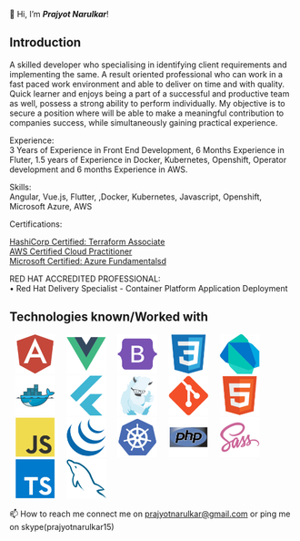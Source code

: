  👋 Hi, I’m ***Prajyot Narulkar***!

## Introduction

A skilled developer who specialising in identifying client requirements and implementing the same. A result oriented professional who can work in a fast paced work environment and able to deliver on time and with quality. Quick learner and enjoys being a part of a successful and productive team as well, possess a strong ability to perform individually. My objective is to secure a position where will be able to make a meaningful contribution to companies success, while simultaneously gaining practical experience.<br/> 

Experience:<br/> 
3 Years of Experience in Front End Development, 6 Months Experience in Fluter, 1.5 years of Experience in Docker, Kubernetes, Openshift, Operator development and 6 months Experience in AWS.

Skills:<br/> 
Angular, Vue.js, Flutter, ,Docker, Kubernetes, Javascript, Openshift, Microsoft Azure, AWS

Certifications:<br/> 

<a href="https://www.credly.com/badges/f9ed0b48-3f2b-44a2-a77a-0b6e9fcce76e/public_url">HashiCorp Certified: Terraform Associate</a><br/> 
<a href="https://www.credly.com/badges/178ee96d-3bca-4bd9-8526-366864e7e6c1/public_url">AWS Certified Cloud Practitioner</a><br/> 
<a href="https://www.credly.com/badges/f44a7cef-7118-49d4-b378-f8b4b3335aa4/public_url">Microsoft Certified: Azure Fundamentalsd</a>

RED HAT ACCREDITED PROFESSIONAL:<br/> 
• Red Hat Delivery Specialist - Container Platform Application Deployment

## Technologies known/Worked with

<img src="https://github.com/devicons/devicon/blob/master/icons/angularjs/angularjs-plain.svg" alt="Angular" width="70" height="70" style="padding:0 10px"/><img src="https://github.com/devicons/devicon/blob/master/icons/vuejs/vuejs-original.svg" alt="Vue js" width="70" height="70" style="padding:0 10px"/><img src="https://github.com/devicons/devicon/blob/master/icons/bootstrap/bootstrap-plain.svg" alt="Bootstrap" width="70" height="70" style="padding:0 10px"/><img src="https://github.com/devicons/devicon/blob/master/icons/css3/css3-original.svg" alt="CSS" width="70" height="70" style="padding:0 10px"/><img src="https://github.com/devicons/devicon/blob/master/icons/dart/dart-original.svg" alt="Dart" width="70" height="70" style="padding:0 10px"/><img src="https://github.com/devicons/devicon/blob/master/icons/docker/docker-original.svg" alt="Docker" width="70" height="70" style="padding:0 10px"/><img src="https://github.com/devicons/devicon/blob/master/icons/flutter/flutter-plain.svg" alt="Flutter" width="70" height="70" style="padding:0 10px"/><img src="https://github.com/devicons/devicon/blob/master/icons/foundation/foundation-original.svg" alt="Foundation CSS" width="70" height="70" style="padding:0 10px"/><img src="https://github.com/devicons/devicon/blob/master/icons/git/git-original.svg" alt="Git" width="70" height="70" style="padding:0 10px"/><img src="https://github.com/devicons/devicon/blob/master/icons/html5/html5-original.svg" alt="HTML" width="70" height="70" style="padding:0 10px"/><img src="https://github.com/devicons/devicon/blob/master/icons/javascript/javascript-original.svg" alt="JavaScript" width="70" height="70" style="padding:0 10px"/><img src="https://github.com/devicons/devicon/blob/master/icons/jquery/jquery-original.svg" alt="jQuery" width="70" height="70" style="padding:0 10px"/><img src="https://github.com/devicons/devicon/blob/master/icons/kubernetes/kubernetes-plain.svg" alt="Kubernetes" width="70" height="70" style="padding:0 10px"/><img src="https://github.com/devicons/devicon/blob/master/icons/php/php-original.svg" alt="Php" width="70" height="70" style="padding:0 10px"/><img src="https://github.com/devicons/devicon/blob/master/icons/sass/sass-original.svg" alt="Sass" width="70" height="70" style="padding:0 10px"/><img src="https://github.com/devicons/devicon/blob/master/icons/typescript/typescript-original.svg" alt="TypeScript" width="70" height="70" style="padding:0 10px"/><img src="https://github.com/devicons/devicon/blob/master/icons/mysql/mysql-original.svg" alt="MySql" width="70" height="70" style="padding:0 10px"/>


📫 How to reach me connect me on prajyotnarulkar@gmail.com or ping me on skype(prajyotnarulkar15)

<!---
PRAJYOT25/PRAJYOT25 is a ✨ special ✨ repository because its `README.md` (this file) appears on your GitHub profile.
You can click the Preview link to take a look at your changes.
--->
